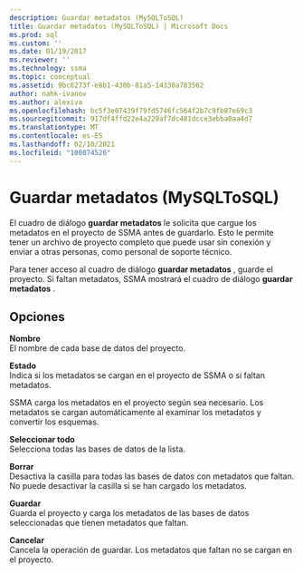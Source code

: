 ```yaml
---
description: Guardar metadatos (MySQLToSQL)
title: Guardar metadatos (MySQLToSQL) | Microsoft Docs
ms.prod: sql
ms.custom: ''
ms.date: 01/19/2017
ms.reviewer: ''
ms.technology: ssma
ms.topic: conceptual
ms.assetid: 9bc6273f-e8b1-430b-81a5-14330a783562
author: nahk-ivanov
ms.author: alexiva
ms.openlocfilehash: bc5f3e07439f79fd5746fc564f2b7c9fb87e69c3
ms.sourcegitcommit: 917df4ffd22e4a229af7dc481dcce3ebba0aa4d7
ms.translationtype: MT
ms.contentlocale: es-ES
ms.lasthandoff: 02/10/2021
ms.locfileid: "100074526"
---
```

# <a name="save-metadata--mysqltosql"></a>Guardar metadatos (MySQLToSQL)
El cuadro de diálogo **guardar metadatos** le solicita que cargue los metadatos en el proyecto de SSMA antes de guardarlo. Esto le permite tener un archivo de proyecto completo que puede usar sin conexión y enviar a otras personas, como personal de soporte técnico.  
  
Para tener acceso al cuadro de diálogo **guardar metadatos** , guarde el proyecto. Si faltan metadatos, SSMA mostrará el cuadro de diálogo **guardar metadatos** .  
  
## <a name="options"></a>Opciones  
**Nombre**  
El nombre de cada base de datos del proyecto.  
  
**Estado**  
Indica si los metadatos se cargan en el proyecto de SSMA o si faltan metadatos.  
  
SSMA carga los metadatos en el proyecto según sea necesario. Los metadatos se cargan automáticamente al examinar los metadatos y convertir los esquemas.  
  
**Seleccionar todo**  
Selecciona todas las bases de datos de la lista.  
  
**Borrar**  
Desactiva la casilla para todas las bases de datos con metadatos que faltan. No puede desactivar la casilla si se han cargado los metadatos.  
  
**Guardar**  
Guarda el proyecto y carga los metadatos de las bases de datos seleccionadas que tienen metadatos que faltan.  
  
**Cancelar**  
Cancela la operación de guardar. Los metadatos que faltan no se cargan en el proyecto.  
  
